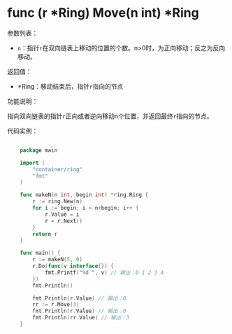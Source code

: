 # func (r *Ring) Move(n int) *Ring

参数列表：

- `n`：指针`r`在双向链表上移动的位置的个数。n>0时，为正向移动；反之为反向移动。

返回值：

- *Ring：移动结束后，指针`r`指向的节点

功能说明：

指向双向链表的指针`r`正向或者逆向移动n个位置，并返回最终`r`指向的节点。

代码实例：

```go

	package main

	import (
		"container/ring"
		"fmt"
	)

	func makeN(n int, begin int) *ring.Ring {
		r := ring.New(n)
		for i := begin; i < n+begin; i++ {
			r.Value = i
			r = r.Next()
		}
		return r
	}

	func main() {
		r := makeN(5, 0)
		r.Do(func(v interface{}) {
			fmt.Printf("%d ", v) // 输出：0 1 2 3 4 
		})
		fmt.Println()

		fmt.Println(r.Value) // 输出：0
		rr := r.Move(3)
		fmt.Println(r.Value) // 输出：0
		fmt.Println(rr.Value) // 输出：3
	}

```
